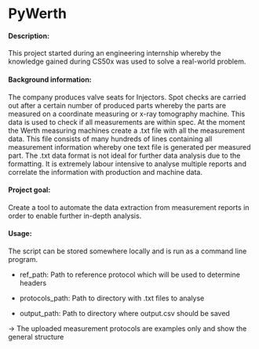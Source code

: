 # PyWerth

#### Description:
This project started during an engineering internship whereby the knowledge gained during CS50x was used to solve a real-world problem.

#### Background information:

The company produces valve seats for Injectors. Spot checks are carried out after a certain number of produced parts whereby the parts are measured on a coordinate measuring or x-ray tomography machine. This data is used to check if all measurements are within spec. 
At the moment the Werth measuring machines create a .txt file with all the measurement data. This file consists of many hundreds of lines containing all measurement information whereby one text file is generated per measured part. The .txt data format is not ideal for further data analysis due to the formatting. It is extremely labour intensive to analyse multiple reports and correlate the information with production and machine data. 

#### Project goal:

Create a tool to automate the data extraction from measurement reports in order to enable further in-depth analysis.

#### Usage:

The script can be stored somewhere locally and is run as a command line program.

- ref_path: Path to reference protocol which will be used to determine headers

- protocols_path: Path to directory with .txt files to analyse

- output_path: Path to directory where output.csv should be saved

-> The uploaded measurement protocols are examples only and show the general structure
